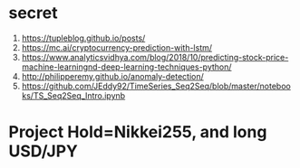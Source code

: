 # secret
1) https://tupleblog.github.io/posts/
2) https://mc.ai/cryptocurrency-prediction-with-lstm/
3) https://www.analyticsvidhya.com/blog/2018/10/predicting-stock-price-machine-learningnd-deep-learning-techniques-python/
4) http://philipperemy.github.io/anomaly-detection/
5) https://github.com/JEddy92/TimeSeries_Seq2Seq/blob/master/notebooks/TS_Seq2Seq_Intro.ipynb 
# Project Hold=Nikkei255, and long USD/JPY  


